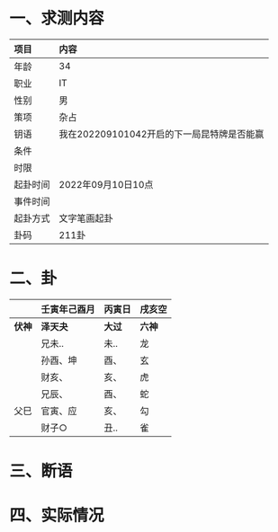 # 一、求测内容
|项目|内容|
|:-|:-|
|年龄|34|
|职业|IT|
|性别|男|
|策项|杂占|
|钥语|我在202209101042开启的下一局昆特牌是否能赢|
|条件||
|时限||
|起卦时间|2022年09月10日10点|
|事件时间||
|起卦方式|文字笔画起卦|
|卦码|211卦|

# 二、卦
||壬寅年己酉月|丙寅日|戌亥空|
|:-|:-|:-|:-|
|**伏神**|**泽天夬**|**大过**|**六神**|
||兄未..|未..|龙|
||孙酉、坤|酉、|玄|
||财亥、|亥、|虎|
||兄辰、|酉、|蛇|
|父巳|官寅、应|亥、|勾|
||财子○|丑..|雀|


# 三、断语

# 四、实际情况